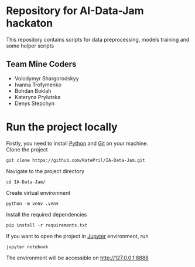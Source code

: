 # Repository for AI-Data-Jam hackaton

This repository contains scripts for data preprocessing, models training and some helper scripts

## Team **Mine Coders**
- Volodymyr Shargorodskyy
- Ivanna Trofymenko
- Bohdan Boklah
- Kateryna Prylutska
- Denys Stepchyn

# Run the project locally
Firstly, you need to install [Python](https://www.python.org/downloads/) and [Git](https://git-scm.com/downloads) on your machine.<br>
Clone the project
```shell
git clone https://github.com/KatePril/IA-Data-Jam.git
```
Navigate to the project directory
```shell
cd IA-Data-Jam/
```
Create virtual environment
```shell
python -m venv .venv
```
Install the required dependencies
```shell
pip install -r requirements.txt
```
If you want to open the project in [Jupyter](https://jupyter.org/install) environment, run
```shell
jupyter notebook 
```
The environment will be accessible on http://127.0.0.1:8888
